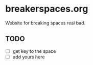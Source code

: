 # breakerspaces.org
Website for breaking spaces real bad.


## TODO

- [ ] get key to the space
- [ ] add yours here

